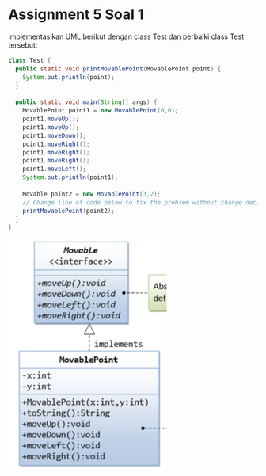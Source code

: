 # Assignment 5 Soal 1

<div class="text-sm">
implementasikan UML berikut dengan class Test dan perbaiki class Test tersebut:
</div>
<div class="flex">

<div class="">

```java
class Test {
  public static void printMovablePoint(MovablePoint point) {
    System.out.println(point);
  }

  public static void main(String[] args) {
    MovablePoint point1 = new MovablePoint(0,0);
    point1.moveUp();
    point1.moveUp();
    point1.moveDown();
    point1.moveRight();
    point1.moveRight();
    point1.moveRight();
    point1.moveLeft();
    System.out.println(point1);

    Movable point2 = new MovablePoint(3,2);
    // Change line of code below to fix the problem without change declaration code!
    printMovablePoint(point2);
  }
}
```
</div>

<div>

<img src="/../asset/soal1.png" class="w-2/3 m-auto" />

</div>
</div>



